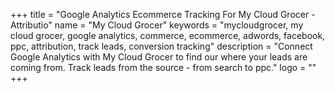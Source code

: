 +++
title = "Google Analytics Ecommerce Tracking For My Cloud Grocer - Attributio"
name = "My Cloud Grocer"
keywords = "mycloudgrocer, my cloud grocer, google analytics, commerce, ecommerce, adwords, facebook, ppc, attribution, track leads, conversion tracking"
description = "Connect Google Analytics with My Cloud Grocer to find our where your leads are coming from. Track leads from the source - from search to ppc."
logo = ""
+++
